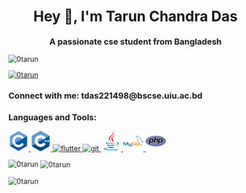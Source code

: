 <h1 align="center">Hey 👋, I'm Tarun Chandra Das</h1>
<h3 align="center">A passionate cse student from Bangladesh</h3>

<p align="left"> <img src="https://komarev.com/ghpvc/?username=0tarun&label=Profile%20views&color=0e75b6&style=flat" alt="0tarun" /> </p>

<p align="left"> <a href="https://github.com/ryo-ma/github-profile-trophy"><img src="https://github-profile-trophy.vercel.app/?username=0tarun" alt="0tarun" /></a> </p>

<h3 align="left">Connect with me:     tdas221498@bscse.uiu.ac.bd</h3>
<p align="left">
</p>

<h3 align="left">Languages and Tools:</h3>
<p align="left"> <a href="https://www.cprogramming.com/" target="_blank" rel="noreferrer"> <img src="https://raw.githubusercontent.com/devicons/devicon/master/icons/c/c-original.svg" alt="c" width="40" height="40"/> </a> <a href="https://www.w3schools.com/cpp/" target="_blank" rel="noreferrer"> <img src="https://raw.githubusercontent.com/devicons/devicon/master/icons/cplusplus/cplusplus-original.svg" alt="cplusplus" width="40" height="40"/> </a> <a href="https://flutter.dev" target="_blank" rel="noreferrer"> <img src="https://www.vectorlogo.zone/logos/flutterio/flutterio-icon.svg" alt="flutter" width="40" height="40"/> </a> <a href="https://git-scm.com/" target="_blank" rel="noreferrer"> <img src="https://www.vectorlogo.zone/logos/git-scm/git-scm-icon.svg" alt="git" width="40" height="40"/> </a> <a href="https://www.java.com" target="_blank" rel="noreferrer"> <img src="https://raw.githubusercontent.com/devicons/devicon/master/icons/java/java-original.svg" alt="java" width="40" height="40"/> </a> <a href="https://www.mysql.com/" target="_blank" rel="noreferrer"> <img src="https://raw.githubusercontent.com/devicons/devicon/master/icons/mysql/mysql-original-wordmark.svg" alt="mysql" width="40" height="40"/> </a> <a href="https://www.php.net" target="_blank" rel="noreferrer"> <img src="https://raw.githubusercontent.com/devicons/devicon/master/icons/php/php-original.svg" alt="php" width="40" height="40"/> </a> </p>

<p><img align="left" src="https://github-readme-stats.vercel.app/api/top-langs?username=0tarun&show_icons=true&locale=en&layout=compact" alt="0tarun" /></p>

<p>&nbsp;<img align="center" src="https://github-readme-stats.vercel.app/api?username=0tarun&show_icons=true&locale=en" alt="0tarun" /></p>

<p><img align="center" src="https://github-readme-streak-stats.herokuapp.com/?user=0tarun&" alt="0tarun" /></p>
